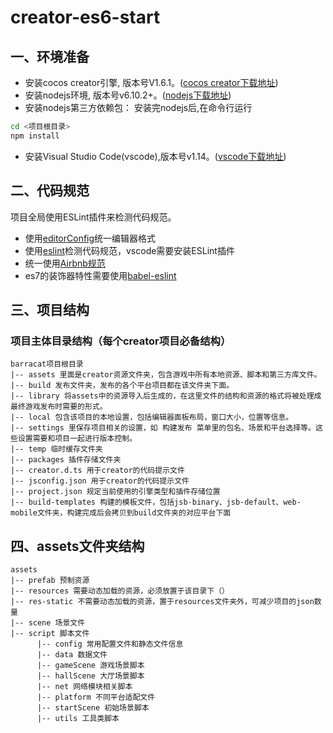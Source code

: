 # creator-es6-start

## 一、环境准备
- 安装cocos creator引擎, 版本号V1.6.1。([cocos creator下载地址](http://www.cocos.com/creator))
- 安装nodejs环境, 版本号v6.10.2+。([nodejs下载地址](https://nodejs.org/))
- 安装nodejs第三方依赖包： 安装完nodejs后,在命令行运行
 ```bash
 cd <项目根目录>
 npm install
 ```
- 安装Visual Studio Code(vscode),版本号v1.14。([vscode下载地址](https://code.visualstudio.com/))

## 二、代码规范
项目全局使用ESLint插件来检测代码规范。
- 使用[editorConfig](https://marketplace.visualstudio.com/items?itemName=EditorConfig.EditorConfig)统一编辑器格式
- 使用[eslint](http://eslint.cn/)检测代码规范，vscode需要安装ESLint插件
- 统一使用[Airbnb规范](https://github.com/airbnb/javascript)
- es7的装饰器特性需要使用[babel-eslint](https://github.com/babel/babel-eslint)


## 三、项目结构
### 项目主体目录结构（每个creator项目必备结构）
```
barracat项目根目录
|-- assets 里面是creator资源文件夹，包含游戏中所有本地资源、脚本和第三方库文件。
|-- build 发布文件夹，发布的各个平台项目都在该文件夹下面。
|-- library 将assets中的资源导入后生成的，在这里文件的结构和资源的格式将被处理成最终游戏发布时需要的形式。
|-- local 包含该项目的本地设置，包括编辑器面板布局，窗口大小，位置等信息。
|-- settings 里保存项目相关的设置，如 构建发布 菜单里的包名、场景和平台选择等。这些设置需要和项目一起进行版本控制。
|-- temp 临时缓存文件夹
|-- packages 插件存储文件夹
|-- creator.d.ts 用于creator的代码提示文件
|-- jsconfig.json 用于creator的代码提示文件
|-- project.json 规定当前使用的引擎类型和插件存储位置
|-- build-templates 构建的模板文件，包括jsb-binary、jsb-default、web-mobile文件夹，构建完成后会拷贝到build文件夹的对应平台下面
```

## 四、assets文件夹结构
```
assets
|-- prefab 预制资源
|-- resources 需要动态加载的资源，必须放置于该目录下（）
|-- res-static 不需要动态加载的资源，置于resources文件夹外，可减少项目的json数量
|-- scene 场景文件
|-- script 脚本文件
      |-- config 常用配置文件和静态文件信息
      |-- data 数据文件
      |-- gameScene 游戏场景脚本
      |-- hallScene 大厅场景脚本
      |-- net 网络模块相关脚本
      |-- platform 不同平台适配文件
      |-- startScene 初始场景脚本
      |-- utils 工具类脚本
```